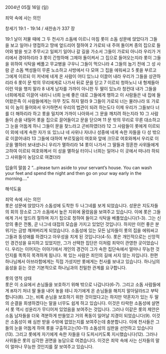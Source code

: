 2004년 05월 16일 (일)

죄악 속에 사는 의인



창세기 19:1 - 19:14 / 새찬송가 337 장


19:1 날이 저물 때에 그 두 천사가 소돔에 이르니 마침 롯이 소돔 성문에 앉았다가 그들을 보고 일어나 영접하고 땅에 엎드리어 절하여 2 가로되 내 주여 돌이켜 종의 집으로 들어와 발을 씻고 주무시고 일찌기 일어나 갈 길을 가소서 그들이 가로되 아니라 우리가 거리에서 경야하리라 3 롯이 간청하매 그제야 돌이켜서 그 집으로 들어오는지라 롯이 그들을 위하여 식탁을 베풀고 무교병을 구우니 그들이 먹으니라 4 그들의 눕기 전에 그 성 사람 곧 소돔 백성들이 무론 노소하고 사방에서 다 모여 그 집을 에워싸고 5 롯을 부르고 그에게 이르되 이 저녁에 네게 온 사람이 어디 있느냐 이끌어 내라 우리가 그들을 상관하리라 6 롯이 문 밖의 무리에게로 나가서 뒤로 문을 닫고 7 이르되 청하노니 내 형제들아 이런 악을 행치 말라 8 내게 남자를 가까이 아니한 두 딸이 있노라 청컨대 내가 그들을 너희에게로 이끌어 내리니 너희 눈에 좋은 대로 그들에게 행하고 이 사람들은 내 집에 들어왔은즉 이 사람들에게는 아무 짓도 하지 말라 9 그들이 가로되 너는 물러나라 또 가로되 이 놈이 들어와서 우거하면서 우리의 법관이 되려 하는도다 이제 우리가 그들보다 너를 더 해하리라 하고 롯을 밀치며 가까이 나아와서 그 문을 깨치려 하는지라 10 그 사람들이 손을 내밀어 롯을 집으로 끌어들이고 문을 닫으며 11 문 밖의 무리로 무론 대소하고 그 눈을 어둡게 하니 그들이 문을 찾느라고 곤비하였더라 12 그 사람들이 롯에게 이르되 이 외에 네게 속한 자가 또 있느냐 네 사위나 자녀나 성중에 네게 속한 자들을 다 성 밖으로 이끌어내라 13 그들에 대하여 부르짖음이 여호와 앞에 크므로 여호와께서 우리로 이 곳을 멸하러 보내셨나니 우리가 멸하리라 14 롯이 나가서 그 딸들과 정혼한 사위들에게 고하여 이르되 여호와께서 이 성을 멸하실 터이니 너희는 일어나 이 곳에서 떠나라 하되 그 사위들이 농담으로 여겼더라 

입술의 말씀 
2 “…please turn aside to your servant’s house. You can wash your feet and spend the night and then go on your way early in the morning….”

해석도움





죄악 속에 사는 의인  
롯은 성문에 앉았다가 소돔성에 도착한 두 나그네를 보게 되었습니다. 성문은 지도자들의 회의 장소로 그가 소돔에서 높은 지위에 올랐음을 보여주고 있습니다. 이에 롯은 그들에게 가서 엎드려 절하며 자기 집으로 청하여 들이고 식탁을 베풀었습니다(1-3). 그는 신앙의 좋은 전통, 곧 나그네 대접의 모습을 가지고 있었던 것입니다. 하지만 이런 좋은 분위기는 금방 깨져버리게 되었습니다. 소돔성에 있는 모든 남자들이 롯의 집을 에워싸고 그들과 동성애를 하겠다고 아우성을 치게 된 것입니다(4-5). 롯은 개인적으로는 신앙적인 경건성을 유지하고 있었지만, 그가 선택한 집단은 이처럼 죄악이 관영한 곳이었습니다. 우리는 이어지는 이야기에서 개인의 경건이 그가 속한 집단속에서 얼마나 무능한 것인지를 똑똑히 목격하게 됩니다. 복 있는 사람은 죄인의 길에 서지 않는 자입니다. 한편 하나님께서 아브라함에게는 직접 가셨지만 롯에게는 천사를 보내고 있습니다. 하나님의 음성을 듣는 것은 기본적으로 하나님과의 친밀한 관계를 요구합니다. 

롯의 영적 상태  
롯은 이 소요에서 손님들을 보호하기 위해 밖으로 나갑니다(6-7). 그리고 소돔 사람들에게 ꡐ자기 처녀 딸 둘을 내어 놓을 테니 자기에게 온 손님들을 해치지 말아달라ꡑ고 부탁합니다(8). 그는, 비록 손님을 보호하기 위한 것이었다고는 하지만 약혼자가 있는 두 딸의 순결을 희생하겠다는 말을 너무도 쉽게 하고 있습니다. 이것은 타락한 소돔성에 살면서 롯 역시 성윤리가 무디어져 있었음을 보여주는 것입니다. 그러나 이같은 롯의 제안은 소돔 남자들을 더욱 격분하게 만들었고 거의 폭동이 일어날 지경이 되었습니다(9). 이것은 소돔성이 왜 심판 받을 수밖에 없었는지를 보여주는데 충분합니다. 이에 천사들은 그들의 눈을 어둡게 하여 롯을 구출하고는(10-11) 소돔성의 심판을 선언하고 있습니다(13). 그리고 롯에게 자기에게 속한 자들을 다 도피시키도록 지시했습니다(12). 그러나 사위들은 롯의 심각한 권면을 농담으로 여겼습니다. 이것은 죄악 속에 사는 신자들의 말이 얼마나 무능한 것인지를 잘 보여주고 있습니다.